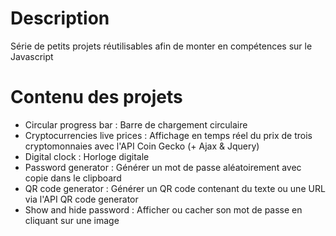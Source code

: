 # Description
Série de petits projets réutilisables afin de monter en compétences sur le Javascript
# Contenu des projets
- Circular progress bar : Barre de chargement circulaire
- Cryptocurrencies live prices : Affichage en temps réel du prix de trois cryptomonnaies avec l'API Coin Gecko (+ Ajax & Jquery)
- Digital clock : Horloge digitale
- Password generator : Générer un mot de passe aléatoirement avec copie dans le clipboard
- QR code generator : Générer un QR code contenant du texte ou une URL via l'API QR code generator
- Show and hide password : Afficher ou cacher son mot de passe en cliquant sur une image

